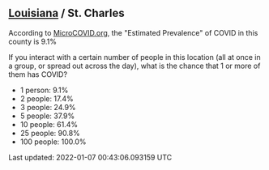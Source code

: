 
## [Louisiana](/united-states/louisiana) / St. Charles

According to [MicroCOVID.org](http://microcovid.org),
the "Estimated Prevalence" of COVID in this county is 9.1%

If you interact with a certain number of people in this location
(all at once in a group, or spread out across the day), what is the chance that
1 or more of them has COVID?

- 1 person: 9.1%
- 2 people: 17.4%
- 3 people: 24.9%
- 5 people: 37.9%
- 10 people: 61.4%
- 25 people: 90.8%
- 100 people: 100.0%

Last updated: 2022-01-07 00:43:06.093159 UTC
